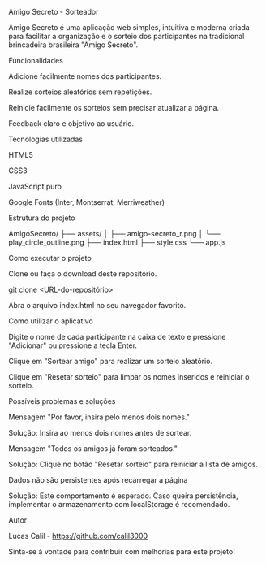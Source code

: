 Amigo Secreto - Sorteador

Amigo Secreto é uma aplicação web simples, intuitiva e moderna criada para facilitar a organização e o sorteio dos participantes na tradicional brincadeira brasileira "Amigo Secreto".

Funcionalidades

Adicione facilmente nomes dos participantes.

Realize sorteios aleatórios sem repetições.

Reinicie facilmente os sorteios sem precisar atualizar a página.

Feedback claro e objetivo ao usuário.

Tecnologias utilizadas

HTML5

CSS3

JavaScript puro

Google Fonts (Inter, Montserrat, Merriweather)

Estrutura do projeto

AmigoSecreto/
├── assets/
│   ├── amigo-secreto_r.png
│   └── play_circle_outline.png
├── index.html
├── style.css
└── app.js

Como executar o projeto

Clone ou faça o download deste repositório.

git clone <URL-do-repositório>

Abra o arquivo index.html no seu navegador favorito.

Como utilizar o aplicativo

Digite o nome de cada participante na caixa de texto e pressione "Adicionar" ou pressione a tecla Enter.

Clique em "Sortear amigo" para realizar um sorteio aleatório.

Clique em "Resetar sorteio" para limpar os nomes inseridos e reiniciar o sorteio.

Possíveis problemas e soluções

Mensagem "Por favor, insira pelo menos dois nomes."

Solução: Insira ao menos dois nomes antes de sortear.

Mensagem "Todos os amigos já foram sorteados."

Solução: Clique no botão "Resetar sorteio" para reiniciar a lista de amigos.

Dados não são persistentes após recarregar a página

Solução: Este comportamento é esperado. Caso queira persistência, implementar o armazenamento com localStorage é recomendado.

Autor

Lucas Calil - https://github.com/calil3000

Sinta-se à vontade para contribuir com melhorias para este projeto!